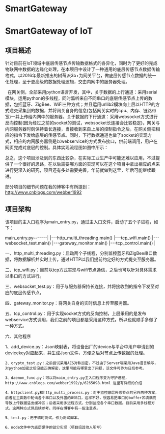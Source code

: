 # SmartGateway
# SmartGateway of IoT

## 项目概述

   针对目前在IoT领域中底层传感节点传输数据格式的各异化，同时为了更好的完成物联网中数据的边缘化处理，在本项目中设计了一种通用的底层传感节点数据传输格式，以2016年最新推出的树莓派3b+为网关平台，做底层传感节点数据的统一化处理，至于更高级的数据处理逻辑，交由内网中的服务器处理。

   在网关侧，全部采用python语言开发，其中，关于数据的上行通道：采用serial模块，运用python的多线程，同时监听来自不同串口的底层传感节点上传的数据，包括蓝牙、ZigBee、WiFi三种方式；并且运用urllib2模块向上层以HTTP的方式递交采集到的数据，并将网关自身的信息(包括网关实时的cpu、内存、链路带宽)一并上传给内网中的服务器。关于数据的下行通道：采用websocket方式进行反向控制(因为经过之前的socket的测试，websocket长连接会比较稳定)，网关与内网服务器时刻保持着长连接，当接收到来自上层的控制指令之后，在网关侧把相应的指令下发给底层的传感节点。同时，下行数据通道也做了socket的实现方式，相应的内网服务器侧是以webservice的方式发布接口，供前端调用，用户在网页完成对底层的控制。具体实现流程图如图中所示：


   总之，这个项目涉及到的东西比较杂，在实际工业生产中可能还难以应用，不过提供了一个很好的思路，在以后需要哪方面的实现可以在这个项目中拿出相应的点来进行更深入的研究，项目还有多处需要完善，年前就做到这里，年后可能继续跟进。

部分项目的细节问题在我的博客中有所提到：http://www.cnblogs.com/webber1992

## 项目架构

该项目的主入口程序为main_entry.py，通过主入口文件，启动了五个子进程，如下：

   main_entry.py-------|
                       |---http_multi_threading.main()
                       |---tcp_wifi.main()
                       |---websocket_test.main()
                       |---gateway_monitor.main()
                       |---tcp_control.main()
                       |

一、http_multi_threading.py：启动两个子线程，分别监控蓝牙和ZigBee串口数据，将数据解析并实时上传，通过HTTP以我们提前约定好的方式提交至服务器。

二、tcp_wifi.py：目前以tcp方式实现与wifi节点通信，之后也可以针对具体需求以串口的方式进行。

三、websocket_test.py：用于与服务器保持长连接，并将接收到的指令下发至对应的底层传感节点。

四、gateway_monitor.py：将网关自身的实时信息上传至服务器。

五、tcp_control.py：用于实现socket方式的反向控制，上层采用的是发布webservice方式调用，我们之前的项目都是采用这种方式，所以也就顺手多做了一种方式。

六、其他程序

  1、add_device.py：Json映射表，将设备出厂的device与平台中用户申请到的devicekey对应起来，并生成Json文件，方便之后对节点上传数据的处理。

	2、crypto_test.py：之前尝试采用AES对称加密，不过由于Server端采用Java语言编写，对python加密之后没能正确解密，这里可能有哪里出了问题，该文件可作为日后参考。

	3、daemon_func.py：可以将main_entry.py主入口程序变为守护进程，http://www.cnblogs.com/webber1992/p/6265098.html 这里有详细的介绍

	4、httpclient.py和http_multi_process.py：对于监控底层传感节点的另外两种方案，前者在主函数中轮询各个串口以及外置的USB口，这样不好，很容易把串口的buffer区填满而导致上传数据溢出缓冲区；后者采用多进程方式，分别监控各个串口数据。目前采用多线程方式，这两种方式供后续参考。同样在博客中有一些注意点。

	5、test.py：用于临时测试，作为测试脚本。

	6、node文件中为底层硬件的部分实现（项目组其他人所写）
